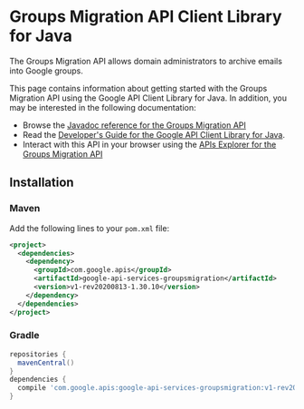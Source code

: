 # Groups Migration API Client Library for Java

The Groups Migration API allows domain administrators to archive emails into Google groups.

This page contains information about getting started with the Groups Migration API
using the Google API Client Library for Java. In addition, you may be interested
in the following documentation:

* Browse the [Javadoc reference for the Groups Migration API][javadoc]
* Read the [Developer's Guide for the Google API Client Library for Java][google-api-client].
* Interact with this API in your browser using the [APIs Explorer for the Groups Migration API][api-explorer]

## Installation

### Maven

Add the following lines to your `pom.xml` file:

```xml
<project>
  <dependencies>
    <dependency>
      <groupId>com.google.apis</groupId>
      <artifactId>google-api-services-groupsmigration</artifactId>
      <version>v1-rev20200813-1.30.10</version>
    </dependency>
  </dependencies>
</project>
```

### Gradle

```gradle
repositories {
  mavenCentral()
}
dependencies {
  compile 'com.google.apis:google-api-services-groupsmigration:v1-rev20200813-1.30.10'
}
```

[javadoc]: https://googleapis.dev/java/google-api-services-groupsmigration/latest/index.html
[google-api-client]: https://github.com/googleapis/google-api-java-client/
[api-explorer]: https://developers.google.com/apis-explorer/#p/groupsmigration/v1/
